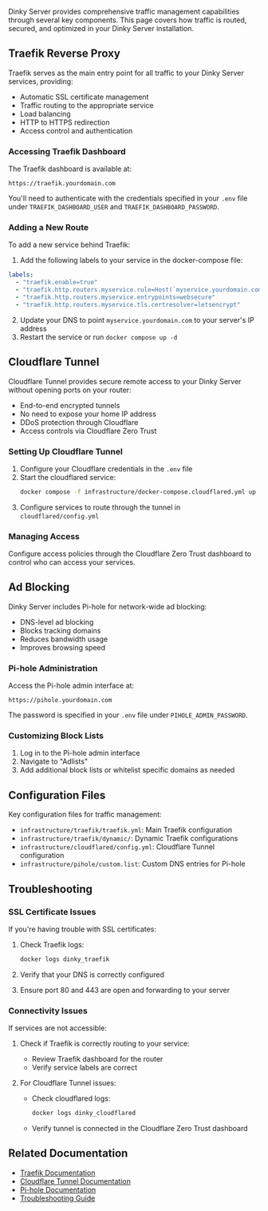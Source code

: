 Dinky Server provides comprehensive traffic management capabilities through several key components. This page covers how traffic is routed, secured, and optimized in your Dinky Server installation.

## Traefik Reverse Proxy

Traefik serves as the main entry point for all traffic to your Dinky Server services, providing:

- Automatic SSL certificate management
- Traffic routing to the appropriate service
- Load balancing
- HTTP to HTTPS redirection
- Access control and authentication

### Accessing Traefik Dashboard

The Traefik dashboard is available at:

```
https://traefik.yourdomain.com
```

You'll need to authenticate with the credentials specified in your `.env` file under `TRAEFIK_DASHBOARD_USER` and `TRAEFIK_DASHBOARD_PASSWORD`.

### Adding a New Route

To add a new service behind Traefik:

1. Add the following labels to your service in the docker-compose file:

```yaml
labels:
  - "traefik.enable=true"
  - "traefik.http.routers.myservice.rule=Host(`myservice.yourdomain.com`)"
  - "traefik.http.routers.myservice.entrypoints=websecure"
  - "traefik.http.routers.myservice.tls.certresolver=letsencrypt"
```

2. Update your DNS to point `myservice.yourdomain.com` to your server's IP address
3. Restart the service or run `docker compose up -d`

## Cloudflare Tunnel

Cloudflare Tunnel provides secure remote access to your Dinky Server without opening ports on your router:

- End-to-end encrypted tunnels
- No need to expose your home IP address
- DDoS protection through Cloudflare
- Access controls via Cloudflare Zero Trust

### Setting Up Cloudflare Tunnel

1. Configure your Cloudflare credentials in the `.env` file
2. Start the cloudflared service:
   ```bash
   docker compose -f infrastructure/docker-compose.cloudflared.yml up -d
   ```
3. Configure services to route through the tunnel in `cloudflared/config.yml`

### Managing Access

Configure access policies through the Cloudflare Zero Trust dashboard to control who can access your services.

## Ad Blocking

Dinky Server includes Pi-hole for network-wide ad blocking:

- DNS-level ad blocking
- Blocks tracking domains
- Reduces bandwidth usage
- Improves browsing speed

### Pi-hole Administration

Access the Pi-hole admin interface at:

```
https://pihole.yourdomain.com
```

The password is specified in your `.env` file under `PIHOLE_ADMIN_PASSWORD`.

### Customizing Block Lists

1. Log in to the Pi-hole admin interface
2. Navigate to "Adlists"
3. Add additional block lists or whitelist specific domains as needed

## Configuration Files

Key configuration files for traffic management:

- `infrastructure/traefik/traefik.yml`: Main Traefik configuration
- `infrastructure/traefik/dynamic/`: Dynamic Traefik configurations
- `infrastructure/cloudflared/config.yml`: Cloudflare Tunnel configuration
- `infrastructure/pihole/custom.list`: Custom DNS entries for Pi-hole

## Troubleshooting

### SSL Certificate Issues

If you're having trouble with SSL certificates:

1. Check Traefik logs:
   ```bash
   docker logs dinky_traefik
   ```

2. Verify that your DNS is correctly configured
3. Ensure port 80 and 443 are open and forwarding to your server

### Connectivity Issues

If services are not accessible:

1. Check if Traefik is correctly routing to your service:
   - Review Traefik dashboard for the router
   - Verify service labels are correct

2. For Cloudflare Tunnel issues:
   - Check cloudflared logs:
     ```bash
     docker logs dinky_cloudflared
     ```
   - Verify tunnel is connected in the Cloudflare Zero Trust dashboard

## Related Documentation

- [Traefik Documentation](https://doc.traefik.io/traefik/)
- [Cloudflare Tunnel Documentation](https://developers.cloudflare.com/cloudflare-one/connections/connect-apps)
- [Pi-hole Documentation](https://docs.pi-hole.net/)
- [Troubleshooting Guide](Troubleshooting#traffic-management) 